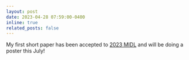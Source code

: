 ```yaml
---
layout: post
date: 2023-04-28 07:59:00-0400
inline: true
related_posts: false
---
```


My first short paper has been accepted to [2023 MIDL](https://2023.midl.io) and will be doing a poster this July!